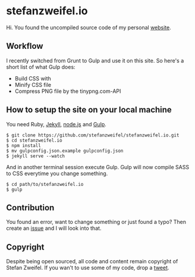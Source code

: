 # stefanzweifel.io

Hi. You found the uncompiled source code of my personal [website](https://stefanzweifel.io).

## Workflow

I recently switched from Grunt to Gulp and use it on this site. So here's a short list of what Gulp does:

- Build CSS with
- Minify CSS file
- Compress PNG file by the tinypng.com-API

## How to setup the site on your local machine

You need Ruby, [Jekyll](http://jekyllrb.com), [node.js](http://nodejs.org) and [Gulp](http://gulpjs.com).

```
$ git clone https://github.com/stefanzweifel/stefanzweifel.io.git
$ cd stefanzweifel.io
$ npm install
$ mv gulpconfig.json.example gulpconfig.json
$ jekyll serve --watch
```

And in another terminal session execute Gulp. Gulp will now compile SASS to CSS everytime you change something.

```
$ cd path/to/stefanzweifel.io
$ gulp
```

## Contribution

You found an error, want to change something or just found a typo? Then create an [issue](http://github.com/stefanzweifel/stefanzweifel.io/issues/new) and I will look into that.


## Copyright

Despite being open sourced, all code and content remain copyright of Stefan Zweifel. If you wan't to use some of my code, drop a [tweet](http://twitter.com/_stefanzweifel).